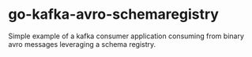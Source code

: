 # go-kafka-avro-schemaregistry

Simple example of a kafka consumer application consuming from binary avro messages leveraging a schema registry.